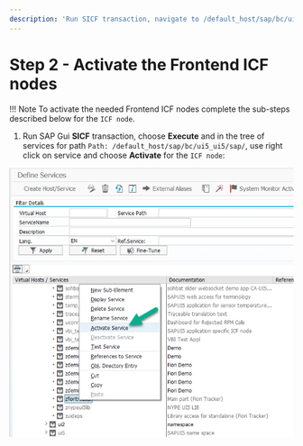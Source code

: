 ```yaml
---
description: 'Run SICF transaction, navigate to /default_host/sap/bc/ui5_ui5/sap/, right-click and activate each required ICF node.'
---
```

# Step 2 - Activate the Frontend ICF nodes

!!! Note
    To activate the needed Frontend ICF nodes complete the sub-steps described below for the `ICF node`.

1. Run SAP Gui **SICF** transaction, choose **Execute** and in the tree of services for path `Path: /default_host/sap/bc/ui5_ui5/sap/`, use right click on service and choose **Activate** for the `ICF node`:

[ ![](res/sicf-activate.png) ](res/sicf-activate.png)



